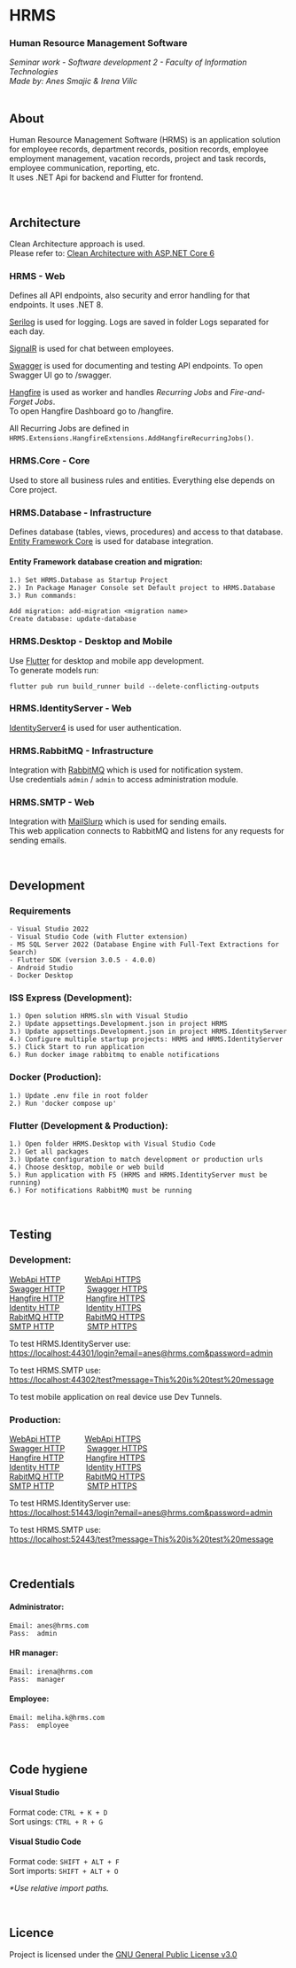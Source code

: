 # HRMS
<h3>Human Resource Management Software</h3>
<i>Seminar work - Software development 2 - Faculty of Information Technologies</i> </br>
<i>Made by: Anes Smajic & Irena Vilic</i> </br>

</br>

## About

Human Resource Management Software (HRMS) is an application solution for employee records, department records, position records, employee employment management, vacation records, project and task records, employee communication, reporting, etc. </br>
It uses .NET Api for backend and Flutter for frontend.

</br>

## Architecture

Clean Architecture approach is used. </br>
Please refer to: [Clean Architecture with ASP.NET Core 6](https://www.youtube.com/watch?v=lkmvnjypENw)

### HRMS - Web
Defines all API endpoints, also security and error handling for that endpoints. It uses .NET 8.</br>

[Serilog](https://serilog.net) is used for logging. Logs are saved in folder Logs separated for each day. </br>

[SignalR](https://learn.microsoft.com/en-us/aspnet/signalr/overview/getting-started/introduction-to-signalr) is used for chat between employees. </br>

[Swagger](https://swagger.io/) is used for documenting and testing API endpoints. To open Swagger UI go to /swagger. </br>

[Hangfire](https://www.hangfire.io/) is used as worker and handles _Recurring Jobs_ and _Fire-and-Forget Jobs_. </br>
To open Hangfire Dashboard go to /hangfire.

All Recurring Jobs are defined in `HRMS.Extensions.HangfireExtensions.AddHangfireRecurringJobs()`.

### HRMS.Core - Core
Used to store all business rules and entities. Everything else depends on Core project. </br>


### HRMS.Database - Infrastructure
Defines database (tables, views, procedures) and access to that database. </br>
[Entity Framework Core](https://learn.microsoft.com/en-us/ef/core) is used for database integration.

#### Entity Framework database creation and migration:

	1.) Set HRMS.Database as Startup Project
	2.) In Package Manager Console set Default project to HRMS.Database
	3.) Run commands:

	Add migration: add-migration <migration name>
	Create database: update-database

### HRMS.Desktop - Desktop and Mobile
Use [Flutter](https://flutter.dev) for desktop and mobile app development. </br>
To generate models run:
```
flutter pub run build_runner build --delete-conflicting-outputs
```

### HRMS.IdentityServer - Web
[IdentityServer4](https://identityserver4.readthedocs.io/en/latest) is used for user authentication.

### HRMS.RabbitMQ - Infrastructure
Integration with [RabbitMQ](https://www.rabbitmq.com/) which is used for notification system. </br>
Use credentials ```admin``` / ```admin``` to access administration module.

### HRMS.SMTP - Web
Integration with [MailSlurp](https://www.mailslurp.com/) which is used for sending emails. </br>
This web application connects to RabbitMQ and listens for any requests for sending emails.

</br>

## Development

### Requirements
	- Visual Studio 2022
	- Visual Studio Code (with Flutter extension)
	- MS SQL Server 2022 (Database Engine with Full-Text Extractions for Search)
	- Flutter SDK (version 3.0.5 - 4.0.0)
	- Android Studio
	- Docker Desktop

### ISS Express (Development):
	1.) Open solution HRMS.sln with Visual Studio
	2.) Update appsettings.Development.json in project HRMS
	3.) Update appsettings.Development.json in project HRMS.IdentityServer
	4.) Configure multiple startup projects: HRMS and HRMS.IdentityServer
	5.) Click Start to run application
	6.) Run docker image rabbitmq to enable notifications

### Docker (Production):
	1.) Update .env file in root folder
	2.) Run 'docker compose up'

### Flutter (Development & Production):
	1.) Open folder HRMS.Desktop with Visual Studio Code
	2.) Get all packages
	3.) Update configuration to match development or production urls
	4.) Choose desktop, mobile or web build
	5.) Run application with F5 (HRMS and HRMS.IdentityServer must be running)
	6.) For notifications RabbitMQ must be running

</br>

## Testing

### Development:
[WebApi HTTP](http://localhost:40300/) &emsp; &emsp; &nbsp;[WebApi HTTPS](https://localhost:44300/) </br>
[Swagger HTTP](http://localhost:40300/swagger/index.html) &emsp; &emsp; [Swagger HTTPS](https://localhost:44300/swagger/index.html) </br>
[Hangfire HTTP](http://localhost:40300/hangfire) &emsp; &emsp; [Hangfire HTTPS](https://localhost:44300/hangfire) </br>
[Identity HTTP](http://localhost:40301/) &emsp; &emsp; &nbsp; [Identity HTTPS](https://localhost:44301/) </br>
[RabitMQ HTTP](http://localhost:15672/)&emsp; &emsp; &nbsp;[RabitMQ HTTPS](https://localhost:15672/) </br>
[SMTP HTTP](http://localhost:40302/)&emsp; &emsp; &nbsp; &nbsp; &nbsp; [SMTP HTTPS](https://localhost:44302/) </br>

To test HRMS.IdentityServer use: </br>
[https://localhost:44301/login?email=anes@hrms.com&password=admin](https://localhost:44301/login?email=anes@hrms.com&password=admin)

To test HRMS.SMTP use: </br>
[https://localhost:44302/test?message=This%20is%20test%20message](https://localhost:44302/test?message=This%20is%20test%20message)

To test mobile application on real device use Dev Tunnels.

### Production:
[WebApi HTTP](http://localhost:50080/) &emsp; &emsp; &nbsp;[WebApi HTTPS](https://localhost:50443/) </br>
[Swagger HTTP](http://localhost:50080/swagger/index.html) &emsp; &emsp; [Swagger HTTPS](https://localhost:50443/swagger/index.html) </br>
[Hangfire HTTP](http://localhost:50080/hangfire) &emsp; &emsp; [Hangfire HTTPS](https://localhost:50443/hangfire) </br>
[Identity HTTP](http://localhost:51080/) &emsp; &emsp; &nbsp; [Identity HTTPS](https://localhost:51443/) </br>
[RabitMQ HTTP](http://localhost:15672/)&emsp; &emsp; &nbsp;[RabitMQ HTTPS](https://localhost:15672/) </br>
[SMTP HTTP](http://localhost:52080/)&emsp; &emsp; &nbsp; &nbsp; &nbsp; [SMTP HTTPS](https://localhost:52443/) </br>

To test HRMS.IdentityServer use: </br>
[https://localhost:51443/login?email=anes@hrms.com&password=admin](https://localhost:51443/login?email=anes@hrms.com&password=admin)

To test HRMS.SMTP use: </br>
[https://localhost:52443/test?message=This%20is%20test%20message](https://localhost:52443/test?message=This%20is%20test%20message)

</br>

## Credentials

#### Administrator:
	Email: anes@hrms.com
	Pass:  admin

#### HR manager:
	Email: irena@hrms.com
	Pass:  manager

#### Employee:
	Email: meliha.k@hrms.com
	Pass:  employee

</br>

## Code hygiene

<h4>Visual Studio</h4>

Format code: ```CTRL + K + D``` </br>
Sort usings: ```CTRL + R + G```

<h4>Visual Studio Code</h4>

Format code: ```SHIFT + ALT + F``` </br>
Sort imports: ```SHIFT + ALT + O```

<i>*Use relative import paths.</i>

</br>

## Licence

Project is licensed under the [GNU General Public License v3.0](https://github.com/Smayke95/HRMS/blob/master/LICENSE)